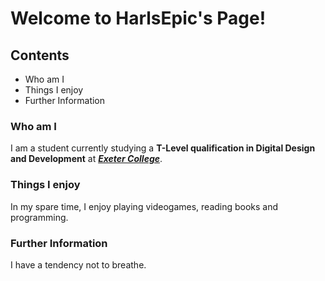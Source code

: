 # Welcome to HarlsEpic's Page!

## Contents

- Who am I
- Things I enjoy
- Further Information

### Who am I

I am a student currently studying a **T-Level qualification in Digital Design and Development** at ***[Exeter College](https://exe-coll.ac.uk/)***.

### Things I enjoy

In my spare time, I enjoy playing videogames, reading books and programming.

### Further Information

I have a tendency not to breathe.


